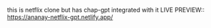 this is netflix clone but has chap-gpt integrated with it
LIVE PREVIEW:: https://ananay-netflix-gpt.netlify.app/
